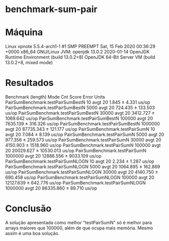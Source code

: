 # benchmark-sum-pair

# Máquina 

Linux vpnote 5.5.4-arch1-1 #1 SMP PREEMPT Sat, 15 Feb 2020 00:36:29 +0000 x86_64 GNU/Linux
JVM: openjdk 13.0.2 2020-01-14
OpenJDK Runtime Environment (build 13.0.2+8)
OpenJDK 64-Bit Server VM (build 13.0.2+8, mixed mode)

# Resultados

Benchmark                          (length)  Mode  Cnt      Score       Error  Units
PairSumBenchmark.testPairSumBestN        10  avgt   20      1.845 ±     4.331  us/op
PairSumBenchmark.testPairSumBestN      5000  avgt   20    724.435 ±   133.503  us/op
PairSumBenchmark.testPairSumBestN     30000  avgt   20   3412.727 ±  1069.642  us/op
PairSumBenchmark.testPairSumBestN    100000  avgt   20   7635.139 ±   316.326  us/op
PairSumBenchmark.testPairSumBestN   1000000  avgt   20  87735.343 ±   121.177  us/op
PairSumBenchmark.testPairSumN            10  avgt   20      7.084 ±     8.139  us/op
PairSumBenchmark.testPairSumN          5000  avgt   20    977.356 ±   259.573  us/op
PairSumBenchmark.testPairSumN         30000  avgt   20   4150.903 ±  1518.960  us/op
PairSumBenchmark.testPairSumN        100000  avgt   20  20029.627 ± 10530.013  us/op
PairSumBenchmark.testPairSumN       1000000  avgt   20  12886.556 ±  9033.109  us/op
PairSumBenchmark.testPairSumNLOGN        10  avgt   20      2.234 ±     1.287  us/op
PairSumBenchmark.testPairSumNLOGN      5000  avgt   20   1064.895 ±   162.869  us/op
PairSumBenchmark.testPairSumNLOGN     30000  avgt   20   4140.750 ±   690.458  us/op
PairSumBenchmark.testPairSumNLOGN    100000  avgt   20  12127.639 ±   642.776  us/op
PairSumBenchmark.testPairSumNLOGN   1000000  avgt   20  86335.860 ±    89.710  us/op

# Conclusão 

A solução apresentada como melhor "testPairSumN" só é melhor para arrays maiores que 100000, além de que ocupa mais memória. Mesmo assim é uma boa solução. 
